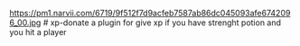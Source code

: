 https://pm1.narvii.com/6719/9f512f7d9acfeb7587ab86dc045093afe6742096_00.jpg # xp-donate
a plugin for give xp if you have strenght potion and you hit a player
